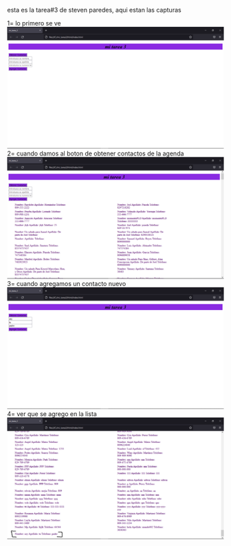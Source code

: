 esta es la tarea#3 de steven paredes, aqui estan las capturas

1= lo primero  se ve 
![lo primero  se ve ](inicio.png)
2= cuando damos al boton de obtener contactos de la agenda
![cuando damos al boton de obtener contactos de la agenda](obtener.png)
3= cuando agregamos un contacto nuevo
![cuando agregamos un contacto nuevo](agregar.png)
4= ver que se agrego en la lista
![ver que se agrego en la lista](yaagregado.png)
